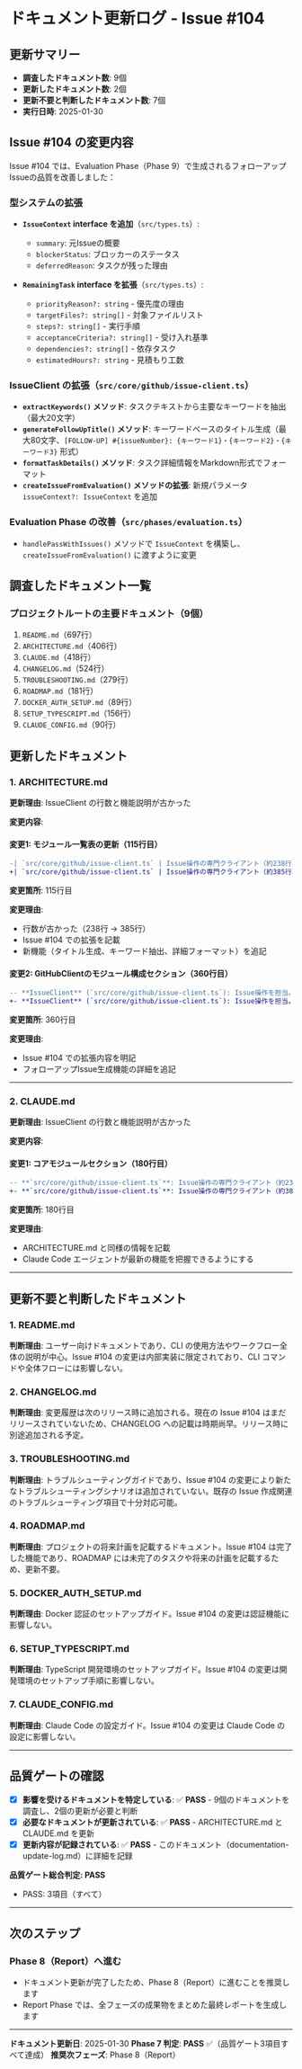 # ドキュメント更新ログ - Issue #104

## 更新サマリー
- **調査したドキュメント数**: 9個
- **更新したドキュメント数**: 2個
- **更新不要と判断したドキュメント数**: 7個
- **実行日時**: 2025-01-30

## Issue #104 の変更内容

Issue #104 では、Evaluation Phase（Phase 9）で生成されるフォローアップIssueの品質を改善しました：

### 型システムの拡張
- **`IssueContext` interface を追加**（`src/types.ts`）:
  - `summary`: 元Issueの概要
  - `blockerStatus`: ブロッカーのステータス
  - `deferredReason`: タスクが残った理由

- **`RemainingTask` interface を拡張**（`src/types.ts`）:
  - `priorityReason?: string` - 優先度の理由
  - `targetFiles?: string[]` - 対象ファイルリスト
  - `steps?: string[]` - 実行手順
  - `acceptanceCriteria?: string[]` - 受け入れ基準
  - `dependencies?: string[]` - 依存タスク
  - `estimatedHours?: string` - 見積もり工数

### IssueClient の拡張（`src/core/github/issue-client.ts`）
- **`extractKeywords()` メソッド**: タスクテキストから主要なキーワードを抽出（最大20文字）
- **`generateFollowUpTitle()` メソッド**: キーワードベースのタイトル生成（最大80文字、`[FOLLOW-UP] #{issueNumber}: {キーワード1}・{キーワード2}・{キーワード3}` 形式）
- **`formatTaskDetails()` メソッド**: タスク詳細情報をMarkdown形式でフォーマット
- **`createIssueFromEvaluation()` メソッドの拡張**: 新規パラメータ `issueContext?: IssueContext` を追加

### Evaluation Phase の改善（`src/phases/evaluation.ts`）
- `handlePassWithIssues()` メソッドで `IssueContext` を構築し、`createIssueFromEvaluation()` に渡すように変更

## 調査したドキュメント一覧

### プロジェクトルートの主要ドキュメント（9個）
1. `README.md`（697行）
2. `ARCHITECTURE.md`（406行）
3. `CLAUDE.md`（418行）
4. `CHANGELOG.md`（524行）
5. `TROUBLESHOOTING.md`（279行）
6. `ROADMAP.md`（181行）
7. `DOCKER_AUTH_SETUP.md`（89行）
8. `SETUP_TYPESCRIPT.md`（156行）
9. `CLAUDE_CONFIG.md`（90行）

## 更新したドキュメント

### 1. ARCHITECTURE.md

**更新理由**: IssueClient の行数と機能説明が古かった

**変更内容**:

#### 変更1: モジュール一覧表の更新（115行目）
```diff
-| `src/core/github/issue-client.ts` | Issue操作の専門クライアント（約238行、Issue #24で追加）。Issue取得、コメント投稿、クローズ、残タスクIssue作成を担当。 |
+| `src/core/github/issue-client.ts` | Issue操作の専門クライアント（約385行、Issue #24で追加、Issue #104で拡張）。Issue取得、コメント投稿、クローズ、残タスクIssue作成、タイトル生成、キーワード抽出、詳細フォーマット機能を担当。 |
```

**変更箇所**: 115行目

**変更理由**:
- 行数が古かった（238行 → 385行）
- Issue #104 での拡張を記載
- 新機能（タイトル生成、キーワード抽出、詳細フォーマット）を追記

#### 変更2: GitHubClientのモジュール構成セクション（360行目）
```diff
-- **IssueClient** (`src/core/github/issue-client.ts`): Issue操作を担当。Issue取得、コメント投稿、クローズ、残タスクIssue作成を提供。
+- **IssueClient** (`src/core/github/issue-client.ts`): Issue操作を担当。Issue取得、コメント投稿、クローズ、残タスクIssue作成を提供。フォローアップIssue生成機能（タイトル生成、キーワード抽出、詳細フォーマット）を含む（Issue #104で拡張）。
```

**変更箇所**: 360行目

**変更理由**:
- Issue #104 での拡張内容を明記
- フォローアップIssue生成機能の詳細を追記

---

### 2. CLAUDE.md

**更新理由**: IssueClient の行数と機能説明が古かった

**変更内容**:

#### 変更1: コアモジュールセクション（180行目）
```diff
-- **`src/core/github/issue-client.ts`**: Issue操作の専門クライアント（約238行、Issue #24で追加）。Issue取得、コメント投稿、クローズ、残タスクIssue作成を担当。
+- **`src/core/github/issue-client.ts`**: Issue操作の専門クライアント（約385行、Issue #24で追加、Issue #104で拡張）。Issue取得、コメント投稿、クローズ、残タスクIssue作成、タイトル生成、キーワード抽出、詳細フォーマット機能を担当。
```

**変更箇所**: 180行目

**変更理由**:
- ARCHITECTURE.md と同様の情報を記載
- Claude Code エージェントが最新の機能を把握できるようにする

---

## 更新不要と判断したドキュメント

### 1. README.md
**判断理由**: ユーザー向けドキュメントであり、CLI の使用方法やワークフロー全体の説明が中心。Issue #104 の変更は内部実装に限定されており、CLI コマンドや全体フローには影響しない。

### 2. CHANGELOG.md
**判断理由**: 変更履歴は次のリリース時に追加される。現在の Issue #104 はまだリリースされていないため、CHANGELOG への記載は時期尚早。リリース時に別途追加される予定。

### 3. TROUBLESHOOTING.md
**判断理由**: トラブルシューティングガイドであり、Issue #104 の変更により新たなトラブルシューティングシナリオは追加されていない。既存の Issue 作成関連のトラブルシューティング項目で十分対応可能。

### 4. ROADMAP.md
**判断理由**: プロジェクトの将来計画を記載するドキュメント。Issue #104 は完了した機能であり、ROADMAP には未完了のタスクや将来の計画を記載するため、更新不要。

### 5. DOCKER_AUTH_SETUP.md
**判断理由**: Docker 認証のセットアップガイド。Issue #104 の変更は認証機能に影響しない。

### 6. SETUP_TYPESCRIPT.md
**判断理由**: TypeScript 開発環境のセットアップガイド。Issue #104 の変更は開発環境のセットアップ手順に影響しない。

### 7. CLAUDE_CONFIG.md
**判断理由**: Claude Code の設定ガイド。Issue #104 の変更は Claude Code の設定に影響しない。

---

## 品質ゲートの確認

- [x] **影響を受けるドキュメントを特定している**: ✅ **PASS** - 9個のドキュメントを調査し、2個の更新が必要と判断
- [x] **必要なドキュメントが更新されている**: ✅ **PASS** - ARCHITECTURE.md と CLAUDE.md を更新
- [x] **更新内容が記録されている**: ✅ **PASS** - このドキュメント（documentation-update-log.md）に詳細を記録

**品質ゲート総合判定: PASS**
- PASS: 3項目（すべて）

---

## 次のステップ

### Phase 8（Report）へ進む
- ドキュメント更新が完了したため、Phase 8（Report）に進むことを推奨します
- Report Phase では、全フェーズの成果物をまとめた最終レポートを生成します

---

**ドキュメント更新日**: 2025-01-30
**Phase 7 判定**: **PASS** ✅（品質ゲート3項目すべて達成）
**推奨次フェーズ**: Phase 8（Report）
